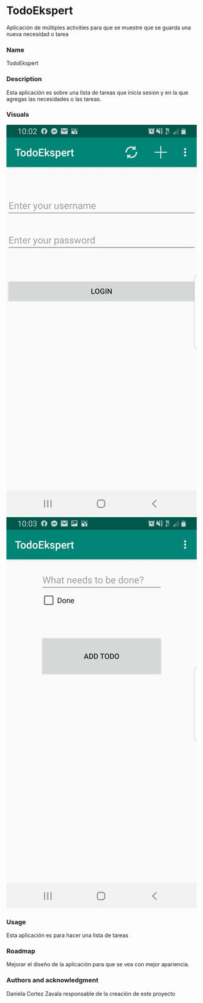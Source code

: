 # TodoEkspert
Aplicación de múltiples activities para que se muestre que se guarda una nueva necesidad o tarea 

### Name
TodoEkspert

### Description
Esta aplicación es sobre una lista de tareas que inicia sesion y en la que agregas las necesidades o las tareas.


### Visuals
![](images/captura_TodoList01.jpg)
![](images/captura_TodoList02.jpg)

### Usage
Esta aplicación es para hacer una lista de tareas


### Roadmap

Mejorar el diseño de la aplicación para que se vea con mejor apariencia.



### Authors and acknowledgment

Daniela Cortez Zavala responsable de la creación de este proyecto

